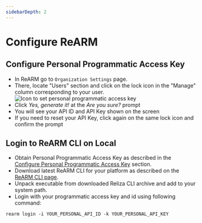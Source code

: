 ```yaml
---
sidebarDepth: 2
---
```


# Configure ReARM

## Configure Personal Programmatic Access Key

- In ReARM go to `Organization Settings` page. 
- There, locate "Users" section and click on the lock icon in the "Manage" column corresponding to your user. 
![Icon to set personal programmatic access key](https://d7ge14utcyki8.cloudfront.net/documentation/personal_programmtic_key.png)
- Click *Yes, generate it!* at the *Are you sure?* prompt
- You will see your API ID and API Key shown on the screen
- If you need to reset your API Key, click again on the same lock icon and confirm the prompt

## Login to ReARM CLI on Local

- Obtain Personal Programmatic Access Key as described in the [Configure Personal Programmatic Access Key](./index.md#configure-personal-programmatic-access-key) section.
- Download latest ReARM CLI for your platform as described on the [ReARM CLI page](https://github.com/relizaio/rearm-cli?tab=readme-ov-file#download-rearm-cli).
- Unpack executable from downloaded Reliza CLI archive and add to your system path.
- Login with your programmatic access key and id using following command:
```
rearm login -i YOUR_PERSONAL_API_ID -k YOUR_PERSONAL_API_KEY
```